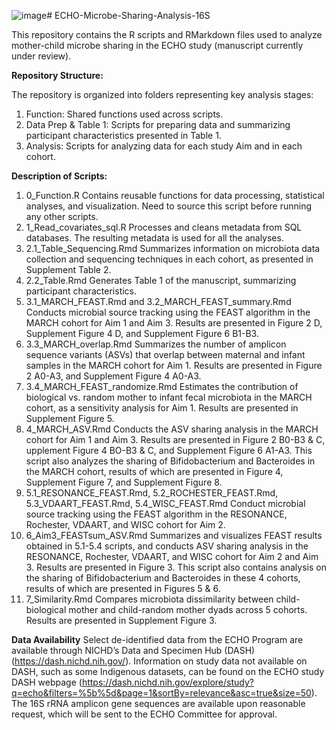 ![image](https://github.com/user-attachments/assets/a2d85c74-0af6-48d1-92ae-98e1d99bf3fc)# ECHO-Microbe-Sharing-Analysis-16S

This repository contains the R scripts and RMarkdown files used to analyze mother-child microbe sharing in the ECHO study (manuscript currently under review). 

**Repository Structure:**

The repository is organized into folders representing key analysis stages:

1. Function: Shared functions used across scripts.
2. Data Prep & Table 1: Scripts for preparing data and summarizing participant characteristics presented in Table 1.
3. Analysis: Scripts for analyzing data for each study Aim and in each cohort.

**Description of Scripts:**
1. 0_Function.R
	Contains reusable functions for data processing, statistical analyses, and visualization. Need to source this script before running any other scripts.
2. 1_Read_covariates_sql.R
  Processes and cleans metadata from SQL databases. The resulting metadata is used for all the analyses.
3. 2.1_Table_Sequencing.Rmd
   Summarizes information on microbiota data collection and sequencing techniques in each cohort, as presented in Supplement Table 2.
4. 2.2_Table.Rmd
   Generates Table 1 of the manuscript, summarizing participant characteristics.
5. 3.1_MARCH_FEAST.Rmd and 3.2_MARCH_FEAST_summary.Rmd
   Conducts microbial source tracking using the FEAST algorithm in the MARCH cohort for Aim 1 and Aim 3. Results are presented in Figure 2 D, Supplement Figure 4 D, and Supplement Figure 6 B1-B3.
6. 3.3_MARCH_overlap.Rmd
   Summarizes the number of amplicon sequence variants (ASVs) that overlap between maternal and infant samples in the MARCH cohort for Aim 1. Results are presented in Figure 2 A0-A3, and Supplement Figure 4 A0-A3.
7. 3.4_MARCH_FEAST_randomize.Rmd
   Estimates the contribution of biological vs. random mother to infant fecal microbiota in the MARCH cohort, as a sensitivity analysis for Aim 1. Results are presented in Supplement Figure 5.
8. 4_MARCH_ASV.Rmd
   Conducts the ASV sharing analysis in the MARCH cohort for Aim 1 and Aim 3. Results are presented in Figure 2 B0-B3 & C, upplement Figure 4 BO-B3 & C, and Supplement Figure 6 A1-A3. This script also analyzes the sharing of Bifidobacterium and Bacteroides in the MARCH cohort, results of which are presented in Figure 4, Supplement Figure 7, and Supplement Figure 8.
9. 5.1_RESONANCE_FEAST.Rmd, 5.2_ROCHESTER_FEAST.Rmd, 5.3_VDAART_FEAST.Rmd, 5.4_WISC_FEAST.Rmd
    Conduct microbial source tracking using the FEAST algorithm in the RESONANCE, Rochester, VDAART, and WISC cohort for Aim 2.
10. 6_Aim3_FEASTsum_ASV.Rmd
    Summarizes and visualizes FEAST results obtained in 5.1-5.4 scripts, and conducts ASV sharing analysis in the RESONANCE, Rochester, VDAART, and WISC cohort for Aim 2 and Aim 3. Results are presented in Figure 3. This script also contains analysis on the sharing of Bifidobacterium and Bacteroides in these 4 cohorts, results of which are presented in Figures 5 & 6.
11. 7_Similarity.Rmd
    Compares microbiota dissimilarity between child-biological mother and child-random mother dyads across 5 cohorts. Results are presented in Supplement Figure 3.

**Data Availability**
Select de-identified data from the ECHO Program are available through NICHD’s Data and Specimen Hub (DASH) (https://dash.nichd.nih.gov/). Information on study data not available on DASH, such as some Indigenous datasets, can be found on the ECHO study DASH webpage (https://dash.nichd.nih.gov/explore/study?q=echo&filters=%5b%5d&page=1&sortBy=relevance&asc=true&size=50). The 16S rRNA amplicon gene sequences are available upon reasonable request, which will be sent to the ECHO Committee for approval.
